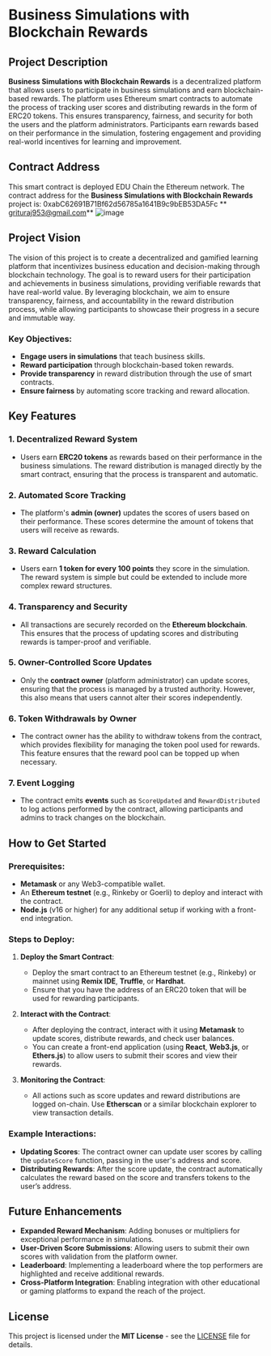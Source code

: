 # Business Simulations with Blockchain Rewards

## Project Description

**Business Simulations with Blockchain Rewards** is a decentralized platform that allows users to participate in business simulations and earn blockchain-based rewards. The platform uses Ethereum smart contracts to automate the process of tracking user scores and distributing rewards in the form of ERC20 tokens. This ensures transparency, fairness, and security for both the users and the platform administrators. Participants earn rewards based on their performance in the simulation, fostering engagement and providing real-world incentives for learning and improvement.

## Contract Address

This smart contract is deployed EDU Chain the Ethereum network. The contract address for the **Business Simulations with Blockchain Rewards** project is:
0xabC62691B71Bf62d56785a1641B9c9bEB53DA5Fc
** grituraj953@gmail.com**
![image](https://github.com/user-attachments/assets/1f2d3121-aa60-48f2-a8cb-d76749d2806c)




## Project Vision

The vision of this project is to create a decentralized and gamified learning platform that incentivizes business education and decision-making through blockchain technology. The goal is to reward users for their participation and achievements in business simulations, providing verifiable rewards that have real-world value. By leveraging blockchain, we aim to ensure transparency, fairness, and accountability in the reward distribution process, while allowing participants to showcase their progress in a secure and immutable way.

### Key Objectives:
- **Engage users in simulations** that teach business skills.
- **Reward participation** through blockchain-based token rewards.
- **Provide transparency** in reward distribution through the use of smart contracts.
- **Ensure fairness** by automating score tracking and reward allocation.

## Key Features

### 1. **Decentralized Reward System**
   - Users earn **ERC20 tokens** as rewards based on their performance in the business simulations. The reward distribution is managed directly by the smart contract, ensuring that the process is transparent and automatic.

### 2. **Automated Score Tracking**
   - The platform's **admin (owner)** updates the scores of users based on their performance. These scores determine the amount of tokens that users will receive as rewards.

### 3. **Reward Calculation**
   - Users earn **1 token for every 100 points** they score in the simulation. The reward system is simple but could be extended to include more complex reward structures.

### 4. **Transparency and Security**
   - All transactions are securely recorded on the **Ethereum blockchain**. This ensures that the process of updating scores and distributing rewards is tamper-proof and verifiable.

### 5. **Owner-Controlled Score Updates**
   - Only the **contract owner** (platform administrator) can update scores, ensuring that the process is managed by a trusted authority. However, this also means that users cannot alter their scores independently.

### 6. **Token Withdrawals by Owner**
   - The contract owner has the ability to withdraw tokens from the contract, which provides flexibility for managing the token pool used for rewards. This feature ensures that the reward pool can be topped up when necessary.

### 7. **Event Logging**
   - The contract emits **events** such as `ScoreUpdated` and `RewardDistributed` to log actions performed by the contract, allowing participants and admins to track changes on the blockchain.

## How to Get Started

### Prerequisites:
- **Metamask** or any Web3-compatible wallet.
- An **Ethereum testnet** (e.g., Rinkeby or Goerli) to deploy and interact with the contract.
- **Node.js** (v16 or higher) for any additional setup if working with a front-end integration.

### Steps to Deploy:

1. **Deploy the Smart Contract**:
   - Deploy the smart contract to an Ethereum testnet (e.g., Rinkeby) or mainnet using **Remix IDE**, **Truffle**, or **Hardhat**.
   - Ensure that you have the address of an ERC20 token that will be used for rewarding participants.

2. **Interact with the Contract**:
   - After deploying the contract, interact with it using **Metamask** to update scores, distribute rewards, and check user balances.
   - You can create a front-end application (using **React**, **Web3.js**, or **Ethers.js**) to allow users to submit their scores and view their rewards.

3. **Monitoring the Contract**:
   - All actions such as score updates and reward distributions are logged on-chain. Use **Etherscan** or a similar blockchain explorer to view transaction details.

### Example Interactions:
- **Updating Scores**: The contract owner can update user scores by calling the `updateScore` function, passing in the user's address and score.
- **Distributing Rewards**: After the score update, the contract automatically calculates the reward based on the score and transfers tokens to the user’s address.

## Future Enhancements

- **Expanded Reward Mechanism**: Adding bonuses or multipliers for exceptional performance in simulations.
- **User-Driven Score Submissions**: Allowing users to submit their own scores with validation from the platform owner.
- **Leaderboard**: Implementing a leaderboard where the top performers are highlighted and receive additional rewards.
- **Cross-Platform Integration**: Enabling integration with other educational or gaming platforms to expand the reach of the project.

## License

This project is licensed under the **MIT License** - see the [LICENSE](LICENSE) file for details.

